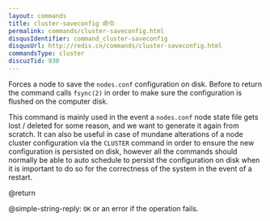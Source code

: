 ```yaml
---
layout: commands
title: cluster-saveconfig 命令
permalink: commands/cluster-saveconfig.html
disqusIdentifier: command_cluster-saveconfig
disqusUrl: http://redis.cn/commands/cluster-saveconfig.html
commandsType: cluster
discuzTid: 930
---
```


Forces a node to save the `nodes.conf` configuration on disk. Before to return
the command calls `fsync(2)` in order to make sure the configuration is
flushed on the computer disk.

This command is mainly used in the event a `nodes.conf` node state file
gets lost / deleted for some reason, and we want to generate it again from
scratch. It can also be useful in case of mundane alterations of a node cluster
configuration via the `CLUSTER` command in order to ensure the new configuration
is persisted on disk, however all the commands should normally be able to
auto schedule to persist the configuration on disk when it is important
to do so for the correctness of the system in the event of a restart.

@return

@simple-string-reply: `OK` or an error if the operation fails.
